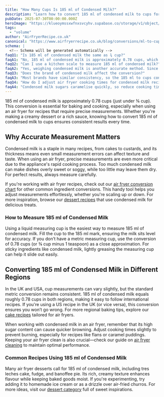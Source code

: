```yaml
---
title: "How Many Cups Is 185 ml of Condensed Milk?"
description: "Learn how to convert 185 ml of condensed milk to cups for perfect baking results every time. Simple, accurate, and air fryer-friendly!"
pubDate: 2025-07-30T00:00:00.000Z
heroImage: "https://klueoymssxwfnxsvcyhv.supabase.co/storage/v1/object/public/Shmucket/how-many-cups-is-185-ml-of-condensed-milk.webp"
tags:
  - "volume"
author: "AirFryerRecipe.co.uk"
canonical: "https://www.airfryerrecipe.co.uk/blog/conversions/ml-to-cups/how-many-cups-is-185-ml-of-condensed-milk"
schema: |
  <!-- Schema will be generated automatically -->
faqQ1: "Is 185 ml of condensed milk the same as ¾ cup?"
faqA1: "No, 185 ml of condensed milk is approximately 0.78 cups, which is just under ¾ cup. For precise baking, measure it as ¾ cup minus 1 teaspoon to avoid over-pouring."
faqQ2: "Can I use a kitchen scale to measure 185 ml of condensed milk?"
faqA2: "Yes, weighing condensed milk is another accurate method. Since its density is about 1.3 g/ml, 185 ml weighs roughly 240 grams. Use a kitchen scale for exact measurements if you prefer."
faqQ3: "Does the brand of condensed milk affect the conversion?"
faqA3: "Most brands have similar consistency, so the 185 ml to cups conversion stays consistent. However, check labels for added thickeners, which may slightly alter density in rare cases."
faqQ4: "How do I adjust air fryer cooking times for condensed milk recipes?"
faqA4: "Condensed milk sugars caramelise quickly, so reduce cooking times by 1–2 minutes and check frequently. Cover dishes with foil if browning too fast, as air fryers cook hotter than conventional ovens."
---
```

<p>185 ml of condensed milk is approximately 0.78 cups (just under ¾ cup). This conversion is essential for baking and cooking, especially when using an air fryer for recipes that require precise measurements. Whether you're making a creamy dessert or a rich sauce, knowing how to convert 185 ml of condensed milk to cups ensures consistent results every time.</p>  

<h2>Why Accurate Measurement Matters</h2>  
<p>Condensed milk is a staple in many recipes, from cakes to custards, and its thickness means even small measurement errors can affect texture and taste. When using an air fryer, precise measurements are even more critical due to the appliance's rapid cooking process. Too much condensed milk can make dishes overly sweet or soggy, while too little may leave them dry. For perfect results, always measure carefully.</p>  

<p>If you're working with air fryer recipes, check out our <a href=https://www.airfryerrecipe.co.uk/air-fryer-conversion-chart>air fryer conversion chart</a> for other common ingredient conversions. This handy tool helps you adjust measurements effortlessly, whether you're scaling up or down. For more inspiration, browse our <a href=https://www.airfryerrecipe.co.uk/recipes>dessert recipes</a> that use condensed milk for delicious treats.</p>  

<h3>How to Measure 185 ml of Condensed Milk</h3>  
<p>Using a liquid measuring cup is the easiest way to measure 185 ml of condensed milk. Fill the cup to the 185 ml mark, ensuring the milk sits level for accuracy. If you don’t have a metric measuring cup, use the conversion of 0.78 cups (or ¾ cup minus 1 teaspoon) as a close approximation. For sticky ingredients like condensed milk, lightly greasing the measuring cup can help it slide out easily.</p>  

<h2>Converting 185 ml of Condensed Milk in Different Regions</h2>  
<p>In the UK and USA, cup measurements can vary slightly, but the standard metric conversion remains consistent. 185 ml of condensed milk equals roughly 0.78 cups in both regions, making it easy to follow international recipes. If you're using a US recipe in the UK (or vice versa), this conversion ensures you won’t go wrong. For more regional baking tips, explore our <a href=https://www.airfryerrecipe.co.uk/recipe-category/cakes>cake recipes</a> tailored for air fryers.</p>  

<p>When working with condensed milk in an air fryer, remember that its high sugar content can cause quicker browning. Adjust cooking times slightly to prevent burning, especially for recipes like flans or caramel puddings. Keeping your air fryer clean is also crucial—check our guide on <a href=https://www.airfryerrecipe.co.uk/air-fryer-cleaner>air fryer cleaning</a> to maintain optimal performance.</p>  

<h3>Common Recipes Using 185 ml of Condensed Milk</h3>  
<p>Many air fryer desserts call for 185 ml of condensed milk, including tres leches cake, fudge, and banoffee pie. Its rich, creamy texture enhances flavour while keeping baked goods moist. If you're experimenting, try adding it to homemade ice cream or as a drizzle over air-fried churros. For more ideas, visit our <a href=https://www.airfryerrecipe.co.uk/recipe-category/dessert>dessert category</a> full of sweet inspirations.</p>
